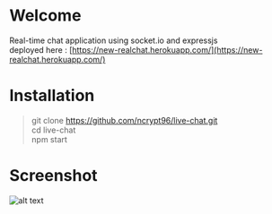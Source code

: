 # Welcome 

  

  

Real-time chat application using socket.io and expressjs <br>
deployed here :  [https://new-realchat.herokuapp.com/](https://new-realchat.herokuapp.com/)
  

  

  

# Installation

  

  

> git clone https://github.com/ncrypt96/live-chat.git <br>
> cd live-chat <br>
> npm start


# Screenshot

![alt text](https://i.ibb.co/8dnXT7H/Screenshot.png)
